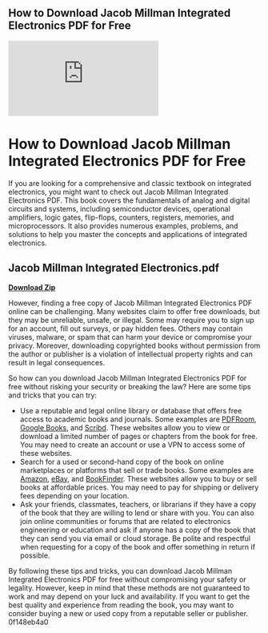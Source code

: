## How to Download Jacob Millman Integrated Electronics PDF for Free

 
![Jacob Millman Integrated Electronics.pdf](https://proxy-na.hosted.exlibrisgroup.com/exl_rewrite/syndetics.com/index.php?client=primo&isbn=0070423156/sc.jpg)

 
# How to Download Jacob Millman Integrated Electronics PDF for Free
 
If you are looking for a comprehensive and classic textbook on integrated electronics, you might want to check out Jacob Millman Integrated Electronics PDF. This book covers the fundamentals of analog and digital circuits and systems, including semiconductor devices, operational amplifiers, logic gates, flip-flops, counters, registers, memories, and microprocessors. It also provides numerous examples, problems, and solutions to help you master the concepts and applications of integrated electronics.
 
## Jacob Millman Integrated Electronics.pdf


[**Download Zip**](https://dropnobece.blogspot.com/?download=2tKsKD)

 
However, finding a free copy of Jacob Millman Integrated Electronics PDF online can be challenging. Many websites claim to offer free downloads, but they may be unreliable, unsafe, or illegal. Some may require you to sign up for an account, fill out surveys, or pay hidden fees. Others may contain viruses, malware, or spam that can harm your device or compromise your privacy. Moreover, downloading copyrighted books without permission from the author or publisher is a violation of intellectual property rights and can result in legal consequences.
 
So how can you download Jacob Millman Integrated Electronics PDF for free without risking your security or breaking the law? Here are some tips and tricks that you can try:
 
- Use a reputable and legal online library or database that offers free access to academic books and journals. Some examples are [PDFRoom](https://www.pdfroom.com/books/millman-halkias-integrated-electronics/zW5n1aNr2Nq), [Google Books](https://books.google.com/books/about/Integrated_Electronics.html?id=Qta8v9hJBMAC), and [Scribd](https://www.scribd.com/document/410903990/Millman-Halkias-Integrated-Electronics-pdf). These websites allow you to view or download a limited number of pages or chapters from the book for free. You may need to create an account or use a VPN to access some of these websites.
- Search for a used or second-hand copy of the book on online marketplaces or platforms that sell or trade books. Some examples are [Amazon](https://www.amazon.com/Integrated-Electronics-Analog-Digital-Circuits/dp/0070423159), [eBay](https://www.ebay.com/sch/i.html?_nkw=jacob+millman+integrated+electronics), and [BookFinder](https://www.bookfinder.com/search/?author=&title=jacob+millman+integrated+electronics&lang=en&isbn=&new_used=*&destination=us&currency=USD&mode=basic&st=sr&ac=qr). These websites allow you to buy or sell books at affordable prices. You may need to pay for shipping or delivery fees depending on your location.
- Ask your friends, classmates, teachers, or librarians if they have a copy of the book that they are willing to lend or share with you. You can also join online communities or forums that are related to electronics engineering or education and ask if anyone has a copy of the book that they can send you via email or cloud storage. Be polite and respectful when requesting for a copy of the book and offer something in return if possible.

By following these tips and tricks, you can download Jacob Millman Integrated Electronics PDF for free without compromising your safety or legality. However, keep in mind that these methods are not guaranteed to work and may depend on your luck and availability. If you want to get the best quality and experience from reading the book, you may want to consider buying a new or used copy from a reputable seller or publisher.
 0f148eb4a0
